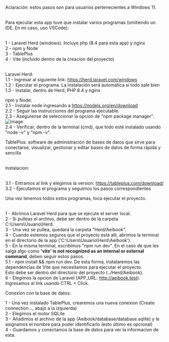 Aclaración: estos pasos son para usuarios pertenecientes a Windows 11. <br> <br>

Para ejecutar esta app tuve que instalar varios programas (omitiendo un IDE. En mi caso, uso VSCode): <br> <br>

1 - Laravel Herd (windows). Incluye php (8.4 para esta app) y nginx <br>
2 - npm y Node <br>
3 - TablePlus <br>
4 - Vite (incluido dentro de la creacion del proyecto) <br> <br>

Laravel Herd: <br>
1.1 - Ingresar al siguiente link: https://herd.laravel.com/windows <br>
1.2 - Ejecutar el programa. La instalación será automática si todo sale bien <br>
1.3 - Instalar, dentro de Herd, PHP 8.4 y nginx <br>

npm y Node: <br>
2.1 - Instalar node ingresando a https://nodejs.org/en/download <br>
2.2 - Seguir las instrucciones del programa ejecutable. <br>
2.3 - Asegurense de seleccionar la opcion de "npm package manager". <br>
![image](https://github.com/user-attachments/assets/2517e7f2-36a2-4f16-9c61-1d024bc29234)
<br>
2.4 - Verificar, dentro de la terminal (cmd), que todo esté instalado usando "node -v" y "npm -v". <br>

TablePlus: software de administración de bases de datos que sirve para conectarse, visualizar, gestionar y editar bases de datos de forma rápida y sencilla <br><br>

Instalacion: <br><br>

3.1 - Entramos al link y elegimos la version: https://tableplus.com/download/ <br>
3.2 - Ejecutamos el programa y seguimos los pasos correspondientes <br>

Una vez tenemos todos estos programas, toca ejecutar el proyecto. <br><br>

1 - Abrimos Laravel Herd para que se ejecute el server local. <br>
2 - Si pulleas el archivo, debe ser dentro de la carpeta C:\Users\Usuario\Herd. <br>
3 - Una vez se pullea, quedará la carpeta "Herd/Aeibook". <br>
4 - Cuando estemos seguros que el proyecto está alli, abrimos la terminal en el directorio de la app ('C:\Users\Usuario\Herd\Aeibook'). <br>
5 - En la misma terminal, escribimos "npm run dev". En el caso de que les salga algo como <b>'vite' is not recognized as an internal or external command</b>, deben seguir estos pasos. <br>
    5.1 - npm install && npm run dev. De esta forma, instalaremos las dependencias de Vite que necesitamos para ejecutar el proyecto.<br>
    Esto debe ser dentro del directorio del proyecto (../Herd/Aeibook).<br>
6 - Elegimos la opcion de Laravel (APP_URL: http://aeibook.test). Ingresamos al link usando CTRL + Click. <br>

Conexion con la base de datos:

1 - Una vez instalado TablePlus, crearemos una nueva conexion (Create connection..., abajo a la izquierda) <br>
2 - Elegimos el motor SQLite <br>
3 - Añadimos el archivo de la app (Aeibook/database/database.sqlite) y le asignamos el nombre para poder identificarlo (esto último es opcional) <br>
4 - Guardamos y conectamos la base de datos para ver la informacion de esta. <br><br>
